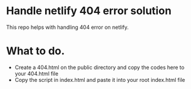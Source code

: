 # Handle netlify 404 error solution
This repo helps with handling 404 error on netlify.

# What to do.
- Create a 404.html on the public directory and copy the codes here to your 404.html file
- Copy the script in index.html and paste it into your root index.html file